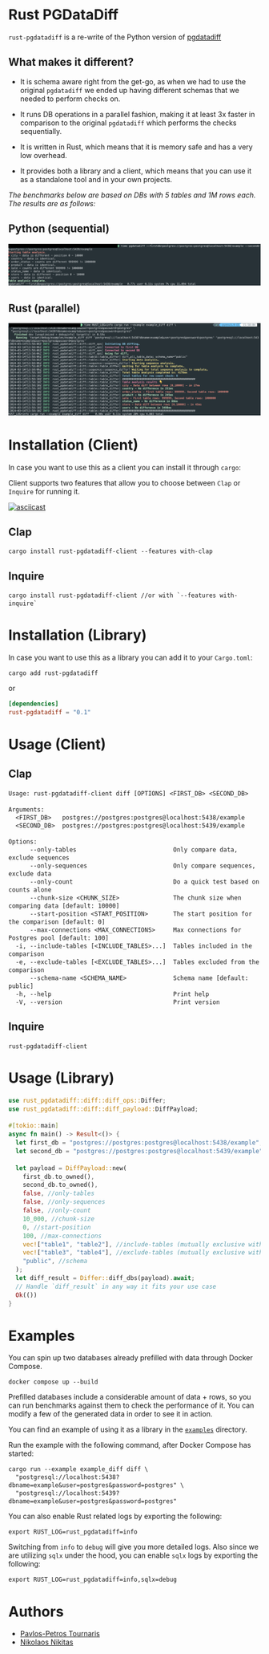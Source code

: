 # Rust PGDataDiff

`rust-pgdatadiff` is a re-write of the Python version of [pgdatadiff](https://github.com/dmarkey/pgdatadiff)

## What makes it different?

* It is schema aware right from the get-go, as when we had to use the original
  `pgdatadiff` we ended up having different schemas that we needed to perform checks on.

* It runs DB operations in a parallel fashion,
  making it at least 3x faster in comparison to the original `pgdatadiff` which performs the checks sequentially.

* It is written in Rust, which means that it is memory safe and has a very low overhead.

* It provides both a library and a client, which means that you can use it as a standalone tool
  and in your own projects.

_The benchmarks below are based on DBs with 5 tables and 1M rows each. The results are as follows:_

## Python (sequential)
![python-timings](images/python.png)

## Rust (parallel)
![rust-timings](images/rust.png)

# Installation (Client)

In case you want to use this as a client you can install it through `cargo`:

Client supports two features that allow you to choose between `Clap` or `Inquire` for running it.

[![asciicast](https://asciinema.org/a/647065.svg)](https://asciinema.org/a/647065)

## Clap

```shell
cargo install rust-pgdatadiff-client --features with-clap
```

## Inquire

```shell
cargo install rust-pgdatadiff-client //or with `--features with-inquire`
```

# Installation (Library)

In case you want to use this as a library you can add it to your `Cargo.toml`:

```shell
cargo add rust-pgdatadiff
```

or

```toml
[dependencies]
rust-pgdatadiff = "0.1"
```

# Usage (Client)

## Clap
```shell
Usage: rust-pgdatadiff-client diff [OPTIONS] <FIRST_DB> <SECOND_DB>

Arguments:
  <FIRST_DB>   postgres://postgres:postgres@localhost:5438/example
  <SECOND_DB>  postgres://postgres:postgres@localhost:5439/example

Options:
      --only-tables                           Only compare data, exclude sequences
      --only-sequences                        Only compare sequences, exclude data
      --only-count                            Do a quick test based on counts alone
      --chunk-size <CHUNK_SIZE>               The chunk size when comparing data [default: 10000]
      --start-position <START_POSITION>       The start position for the comparison [default: 0]
      --max-connections <MAX_CONNECTIONS>     Max connections for Postgres pool [default: 100]
  -i, --include-tables [<INCLUDE_TABLES>...]  Tables included in the comparison
  -e, --exclude-tables [<EXCLUDE_TABLES>...]  Tables excluded from the comparison
      --schema-name <SCHEMA_NAME>             Schema name [default: public]
  -h, --help                                  Print help
  -V, --version                               Print version
```

## Inquire
```shell
rust-pgdatadiff-client
```

# Usage (Library)

```rust
use rust_pgdatadiff::diff::diff_ops::Differ;
use rust_pgdatadiff::diff::diff_payload::DiffPayload;

#[tokio::main]
async fn main() -> Result<()> {
  let first_db = "postgres://postgres:postgres@localhost:5438/example";
  let second_db = "postgres://postgres:postgres@localhost:5439/example";

  let payload = DiffPayload::new(
    first_db.to_owned(),
    second_db.to_owned(),
    false, //only-tables
    false, //only-sequences
    false, //only-count
    10_000, //chunk-size
    0, //start-position
    100, //max-connections
    vec!["table1", "table2"], //include-tables (mutually exclusive with exclude-tables)
    vec!["table3", "table4"], //exclude-tables (mutually exclusive with include-tables)
    "public", //schema
  );
  let diff_result = Differ::diff_dbs(payload).await;
  // Handle `diff_result` in any way it fits your use case
  Ok(())
}
```

# Examples

You can spin up two databases already prefilled with data through Docker Compose.

```shell
docker compose up --build
```

Prefilled databases include a considerable amount of data + rows, so you can run benchmarks against them to check the
performance of it. You can modify a few of the generated data in order to see it in action.

You can find an example of using it as a library in the [`examples`](./examples) directory.

Run the example with the following command, after Docker Compose has started:

```shell
cargo run --example example_diff diff \
  "postgresql://localhost:5438?dbname=example&user=postgres&password=postgres" \
  "postgresql://localhost:5439?dbname=example&user=postgres&password=postgres"
```

You can also enable Rust related logs by exporting the following:

```shell
export RUST_LOG=rust_pgdatadiff=info
```

Switching from `info` to `debug` will give you more detailed logs. Also since we are utilizing
`sqlx` under the hood, you can enable `sqlx` logs by exporting the following:

```shell
export RUST_LOG=rust_pgdatadiff=info,sqlx=debug
```

# Authors

* [Pavlos-Petros Tournaris](https://github.com/pavlospt)
* [Nikolaos Nikitas](https://github.com/nikoshet)

